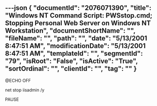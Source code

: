 ---json
{
  "documentId": "2076071390",
  "title": "Windows NT Command Script: PWSstop.cmd; Stopping Personal Web Server on Windows NT Workstation",
  "documentShortName": "",
  "fileName": "",
  "path": "",
  "date": "5/13/2001 8:47:51 AM",
  "modificationDate": "5/13/2001 8:47:51 AM",
  "templateId": "",
  "segmentId": "79",
  "isRoot": "False",
  "isActive": "True",
  "sortOrdinal": "",
  "clientId": "",
  "tag": ""
}
---

@ECHO OFF

net stop iisadmin /y

PAUSE
